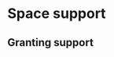 # Space support
<!-- This file is referenced at least one time as "space-support.md" -->

## Granting support


<!-- TODO VFS-7218 missing section -->
